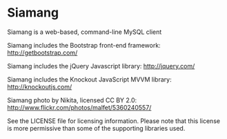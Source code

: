 Siamang
=======

Siamang is a web-based, command-line MySQL client

Siamang includes the Bootstrap front-end framework:
  http://getbootstrap.com/

Siamang includes the jQuery Javascript library:
  http://jquery.com/

Siamang includes the Knockout JavaScript MVVM library:
  http://knockoutjs.com/

Siamang photo by Nikita, licensed CC BY 2.0:
  http://www.flickr.com/photos/malfet/5360240557/

See the LICENSE file for licensing information. Please note that this license
is more permissive than some of the supporting libraries used.
